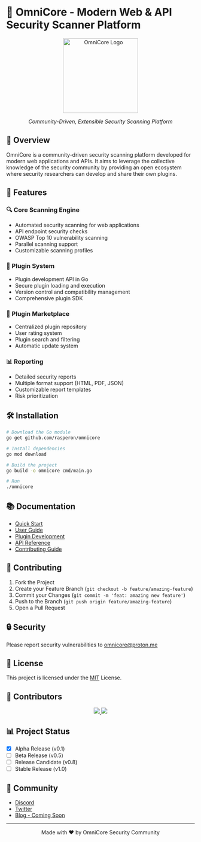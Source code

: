 # 🚀️ OmniCore - Modern Web & API Security Scanner Platform

<div align="center">
    <img src="assets/logo.png" alt="OmniCore Logo" width="200">
    <p><em>Community-Driven, Extensible Security Scanning Platform</em></p>
</div>

## 🌟 Overview

OmniCore is a community-driven security scanning platform developed for modern web applications and APIs. It aims to leverage the collective knowledge of the security community by providing an open ecosystem where security researchers can develop and share their own plugins.

## 🚀 Features

### 🔍 Core Scanning Engine
- Automated security scanning for web applications
- API endpoint security checks
- OWASP Top 10 vulnerability scanning
- Parallel scanning support
- Customizable scanning profiles

### 🔌 Plugin System
- Plugin development API in Go
- Secure plugin loading and execution
- Version control and compatibility management
- Comprehensive plugin SDK

### 🏪 Plugin Marketplace
- Centralized plugin repository
- User rating system
- Plugin search and filtering
- Automatic update system

### 📊 Reporting
- Detailed security reports
- Multiple format support (HTML, PDF, JSON)
- Customizable report templates
- Risk prioritization

## 🛠️ Installation

```bash
# Download the Go module
go get github.com/rasperon/omnicore

# Install dependencies
go mod download

# Build the project
go build -o omnicore cmd/main.go

# Run
./omnicore
```

## 📚 Documentation

- [Quick Start](docs/quickstart.md)
- [User Guide](docs/user-guide.md)
- [Plugin Development](docs/plugin-development.md)
- [API Reference](docs/api-reference.md)
- [Contributing Guide](CONTRIBUTING.md)

## 🤝 Contributing

1. Fork the Project
2. Create your Feature Branch (`git checkout -b feature/amazing-feature`)
3. Commit your Changes (`git commit -m 'feat: amazing new feature'`)
4. Push to the Branch (`git push origin feature/amazing-feature`)
5. Open a Pull Request

## 🔒 Security

Please report security vulnerabilities to omnicore@proton.me

## 📜 License

This project is licensed under the [MIT](LICENSE) License.

## 🌟 Contributors

<div align="center">
    <a href="https://github.com/rasperon/omnicore/graphs/contributors">
        <img src="https://contributors-img.web.app/image?repo=rasperon/omnicore" />
        <img src="https://contributors-img.web.app/image?repo=resskok/chatting" />
    </a>
</div>

## 📊 Project Status

- [x] Alpha Release (v0.1)
- [ ] Beta Release (v0.5)
- [ ] Release Candidate (v0.8)
- [ ] Stable Release (v1.0)

## 🤝 Community

- [Discord](https://discord.gg/rWcEyWRMFc)
- [Twitter](https://twitter.com/rasperonc)
- [Blog - Coming Soon]()

---

<div align="center">
    <p>Made with ❤️ by OmniCore Security Community</p>
</div>


